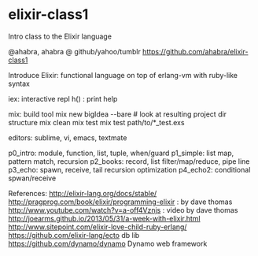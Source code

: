elixir-class1
=============

Intro class to the Elixir language

@ahabra, ahabra @ github/yahoo/tumblr
https://github.com/ahabra/elixir-class1

Introduce Elixir: functional language on top of erlang-vm with ruby-like syntax

iex: interactive repl
    h() : print help

mix: build tool
    mix new bigIdea --bare
        # look at resulting project dir structure
    mix clean
    mix test
    mix test path/to/*_test.exs

editors: sublime, vi, emacs, textmate

p0_intro: module, function, list, tuple, when/guard
p1_simple: list map, pattern match, recursion
p2_books: record, list filter/map/reduce, pipe line
p3_echo: spawn, receive, tail recursion optimization
p4_echo2: conditional spwan/receive

References:
http://elixir-lang.org/docs/stable/
http://pragprog.com/book/elixir/programming-elixir : by dave thomas
http://www.youtube.com/watch?v=a-off4Vznjs : video by dave thomas
http://joearms.github.io/2013/05/31/a-week-with-elixir.html
http://www.sitepoint.com/elixir-love-child-ruby-erlang/
https://github.com/elixir-lang/ecto  db lib
https://github.com/dynamo/dynamo  Dynamo web framework
